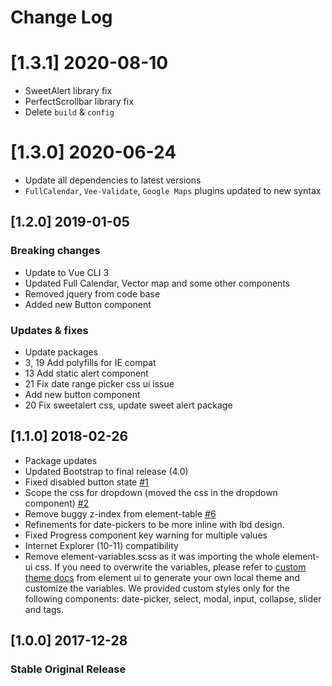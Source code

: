 # Change Log

# [1.3.1] 2020-08-10
- SweetAlert library fix
- PerfectScrollbar library fix
- Delete `build` & `config`

# [1.3.0] 2020-06-24
- Update all dependencies to latest versions
- `FullCalendar`, `Vee-Validate`, `Google Maps` plugins updated to new syntax

## [1.2.0] 2019-01-05

### Breaking changes
- Update to Vue CLI 3
- Updated Full Calendar, Vector map and some other components
- Removed jquery from code base
- Added new Button component

### Updates & fixes
- Update packages
- 3, 19 Add polyfills for IE compat
- 13 Add static alert component
- 21 Fix date range picker css ui issue
- Add new button component
- 20 Fix sweetalert css, update sweet alert package

## [1.1.0] 2018-02-26

- Package updates
- Updated Bootstrap to final release (4.0)
- Fixed disabled button state [#1](https://github.com/creativetimofficial/vue-light-bootstrap-dashboard-pro/issues/1)
- Scope the css for dropdown (moved the css in the dropdown component) [#2](https://github.com/creativetimofficial/vue-light-bootstrap-dashboard-pro/issues/2)
- Remove buggy z-index from element-table [#6](https://github.com/creativetimofficial/vue-light-bootstrap-dashboard-pro/issues/6)
- Refinements for date-pickers to be more inline with lbd design.
- Fixed Progress component key warning for multiple values
- Internet Explorer (10-11) compatibility
- Remove element-variables.scss as it was importing the whole element-ui css.
If you need to overwrite the variables, please refer to [custom theme docs](http://element.eleme.io/#/en-US/component/custom-theme#cli-theme-tool)
from element ui to generate your own local theme and customize the variables.
We provided custom styles only for the following components: date-picker, select, modal, input, collapse, slider and tags.


## [1.0.0] 2017-12-28
### Stable Original Release
